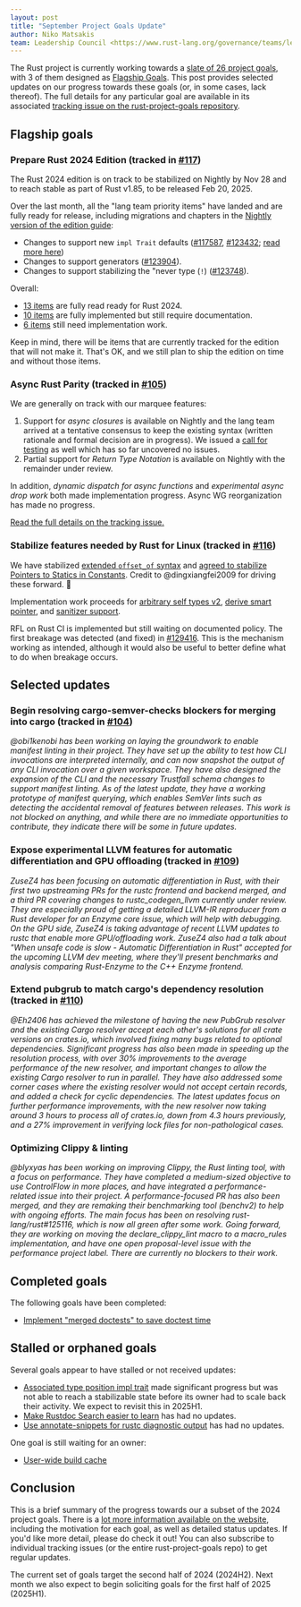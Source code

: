 ```yaml
---
layout: post
title: "September Project Goals Update"
author: Niko Matsakis
team: Leadership Council <https://www.rust-lang.org/governance/teams/leadership-council>
---
```


The Rust project is currently working towards a [slate of 26 project goals](https://rust-lang.github.io/rust-project-goals/2024h2/goals.html), with 3 of them designed as [Flagship Goals](https://rust-lang.github.io/rust-project-goals/2024h2/goals.html#flagship-goals). This post provides selected updates on our progress towards these goals (or, in some cases, lack thereof). The full details for any particular goal are available in its associated [tracking issue on the rust-project-goals repository](https://github.com/rust-lang/rust-project-goals/milestone/2).

## Flagship goals

### Prepare Rust 2024 Edition (tracked in [#117])

[#117]: https://github.com/rust-lang/rust-project-goals/issues/117

The Rust 2024 edition is on track to be stabilized on Nightly by Nov 28 and to reach stable as part of Rust v1.85, to be released Feb 20, 2025.

Over the last month, all the "lang team priority items" have landed and are fully ready for release, including migrations and chapters in the [Nightly version of the edition guide](https://doc.rust-lang.org/nightly/edition-guide/rust-2024/index.html):

* Changes to support new `impl Trait` defaults ([#117587], [#123432]; [read more here](https://blog.rust-lang.org/2024/09/05/impl-trait-capture-rules.html))
* Changes to support generators ([#123904][]).
* Changes to support stabilizing the "never type (`!`) ([#123748][]).

[#117587]: https://github.com/rust-lang/rust/issues/117587
[#123432]: https://github.com/rust-lang/rust/issues/123432
[#123904]: https://github.com/rust-lang/rust/issues/123904
[#123748]: https://github.com/rust-lang/rust/issues/123748

Overall:

* [13 items](https://github.com/rust-lang/rust/issues?q=label%3AS-tracking-ready-for-edition+is%3Aclosed) are fully read ready for Rust 2024.
* [10 items](https://github.com/rust-lang/rust/issues?q=label%3AA-edition-2024%20label%3AC-tracking-issue%20-label%3AS-tracking-ready-for-edition%2CS-tracking-impl-incomplete%20-label%3At-libs%20) are fully implemented but still require documentation.
* [6 items](https://github.com/rust-lang/rust/issues?q=label%3AA-edition-2024%20label%3AC-tracking-issue%20-label%3AS-tracking-ready-for-edition%20label%3AS-tracking-impl-incomplete%20-label%3At-libs%20) still need implementation work.

Keep in mind, there will be items that are currently tracked for the edition that will not make it.  That's OK, and we still plan to ship the edition on time and without those items.

### Async Rust Parity (tracked in [#105])

[#105]: https://github.com/rust-lang/rust-project-goals/issues/105
[#129629]: https://github.com/rust-lang/rust/issues/129629

We are generally on track with our marquee features: 

1. Support for *async closures* is available on Nightly and the lang team arrived at a tentative consensus to keep the existing syntax (written rationale and formal decision are in progress). We issued a [call for testing](https://blog.rust-lang.org/inside-rust/2024/08/09/async-closures-call-for-testing.html) as well which has so far uncovered no issues.
2. Partial support for *Return Type Notation* is available on Nightly with the remainder under review. 

In addition, *dynamic dispatch for async functions* and *experimental async drop work* both made implementation progress. Async WG reorganization has made no progress. 

[Read the full details on the tracking issue.](https://github.com/rust-lang/rust-project-goals/issues/105#issuecomment-2361474377)

### Stabilize features needed by Rust for Linux (tracked in [#116])

[#116]: https://github.com/rust-lang/rust-project-goals/issues/116

We have stabilized [extended `offset_of` syntax](https://github.com/rust-lang/rust/pull/128284) and [agreed to stabilize Pointers to Statics in Constants](https://github.com/rust-lang/rust/issues/128183). Credit to @dingxiangfei2009 for driving these forward. 💜

Implementation work proceeds for [arbitrary self types v2](https://github.com/rust-lang/rust/issues/44874#issuecomment-2314739657), [derive smart](https://github.com/rust-lang/rust/pull/125048) [pointer](https://github.com/rust-lang/rust/pull/129467), and [sanitizer support](https://github.com/rust-lang/rust/pull/128348).

RFL on Rust CI is implemented but still waiting on documented policy. The first breakage was detected (and fixed) in [#129416](https://github.com/rust-lang/rust/pull/129416). This is the mechanism working as intended, although it would also be useful to better define what to do when breakage occurs.

## Selected updates

### Begin resolving cargo-semver-checks blockers for merging into cargo (tracked in [#104])

[#104]: https://github.com/rust-lang/rust-project-goals/issues/104

*@obi1kenobi has been working on laying the groundwork to enable manifest linting in their project. They have set up the ability to test how CLI invocations are interpreted internally, and can now snapshot the output of any CLI invocation over a given workspace. They have also designed the expansion of the CLI and the necessary Trustfall schema changes to support manifest linting. As of the latest update, they have a working prototype of manifest querying, which enables SemVer lints such as detecting the accidental removal of features between releases. This work is not blocked on anything, and while there are no immediate opportunities to contribute, they indicate there will be some in future updates.*

### Expose experimental LLVM features for automatic differentiation and GPU offloading (tracked in [#109])

[#109]: https://github.com/rust-lang/rust-project-goals/issues/104

*ZuseZ4 has been focusing on automatic differentiation in Rust, with their first two upstreaming PRs for the rustc frontend and backend merged, and a third PR covering changes to rustc_codegen_llvm currently under review. They are especially proud of getting a detailed LLVM-IR reproducer from a Rust developer for an Enzyme core issue, which will help with debugging. On the GPU side, ZuseZ4 is taking advantage of recent LLVM updates to rustc that enable more GPU/offloading work. ZuseZ4 also had a talk about "When unsafe code is slow - Automatic Differentiation in Rust" accepted for the upcoming LLVM dev meeting, where they'll present benchmarks and analysis comparing Rust-Enzyme to the C++ Enzyme frontend.*

### Extend pubgrub to match cargo's dependency resolution (tracked in [#110])

[#110]: https://github.com/rust-lang/rust-project-goals/issues/110

*@Eh2406 has achieved the milestone of having the new PubGrub resolver and the existing Cargo resolver accept each other's solutions for all crate versions on crates.io, which involved fixing many bugs related to optional dependencies. Significant progress has also been made in speeding up the resolution process, with over 30% improvements to the average performance of the new resolver, and important changes to allow the existing Cargo resolver to run in parallel. They have also addressed some corner cases where the existing resolver would not accept certain records, and added a check for cyclic dependencies. The latest updates focus on further performance improvements, with the new resolver now taking around 3 hours to process all of crates.io, down from 4.3 hours previously, and a 27% improvement in verifying lock files for non-pathological cases.*

### Optimizing Clippy & linting

*@blyxyas has been working on improving Clippy, the Rust linting tool, with a focus on performance. They have completed a medium-sized objective to use ControlFlow in more places, and have integrated a performance-related issue into their project. A performance-focused PR has also been merged, and they are remaking their benchmarking tool (benchv2) to help with ongoing efforts. The main focus has been on resolving rust-lang/rust#125116, which is now all green after some work. Going forward, they are working on moving the declare_clippy_lint macro to a macro_rules implementation, and have one open proposal-level issue with the performance project label. There are currently no blockers to their work.*

## Completed goals

The following goals have been completed:

* [Implement "merged doctests" to save doctest time](https://github.com/rust-lang/rust-project-goals/issues/103)

## Stalled or orphaned goals

Several goals appear to have stalled or not received updates:

* [Associated type position impl trait](https://github.com/rust-lang/rust-project-goals/issues/103) made significant progress but was not able to reach a stabilizable state before its owner had to scale back their activity. We expect to revisit this in 2025H1.
* [Make Rustdoc Search easier to learn](https://github.com/rust-lang/rust-project-goals/issues/112) has had no updates.
* [Use annotate-snippets for rustc diagnostic output](https://github.com/rust-lang/rust-project-goals/issues/123) has had no updates.

One goal is still waiting for an owner:

* [User-wide build cache](https://github.com/rust-lang/rust-project-goals/issues/124)

## Conclusion

This is a brief summary of the progress towards our a subset of the 2024 project goals. There is a [lot more information available on the website](https://rust-lang.github.io/rust-project-goals/2024h2/goals.html), including the motivation for each goal, as well as detailed status updates. If you'd like more detail, please do check it out! You can also subscribe to individual tracking issues (or the entire rust-project-goals repo) to get regular updates.

The current set of goals target the second half of 2024 (2024H2). Next month we also expect to begin soliciting goals for the first half of 2025 (2025H1).